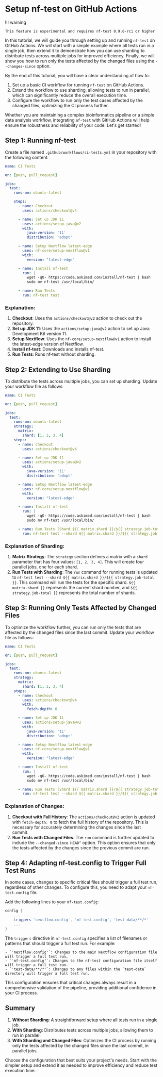 # Setup nf-test on GitHub Actions

!!! warning

    This feature is experimental and requires nf-test 0.9.0-rc1 or higher

In this tutorial, we will guide you through setting up and running `nf-test` on GitHub Actions. We will start with a simple example where all tests run in a single job, then extend it to demonstrate how you can use sharding to distribute tests across multiple jobs for improved efficiency. Finally, we will show you how to run only the tests affected by the changed files using the `--changes-since` option.

By the end of this tutorial, you will have a clear understanding of how to:

1. Set up a basic CI workflow for running `nf-test` on GitHub Actions.
2. Extend the workflow to use sharding, allowing tests to run in parallel, which can significantly reduce the overall execution time.
3. Configure the workflow to run only the test cases affected by the changed files, optimizing the CI process further.

Whether you are maintaining a complex bioinformatics pipeline or a simple data analysis workflow, integrating `nf-test` with GitHub Actions will help ensure the robustness and reliability of your code. Let's get started!

## Step 1: Running nf-test

Create a file named `.github/workflows/ci-tests.yml` in your repository with the following content:

```yaml
name: CI Tests

on: [push, pull_request]

jobs:
  test:
    runs-on: ubuntu-latest

    steps:
      - name: Checkout
        uses: actions/checkout@v4

      - name: Set up JDK 11
        uses: actions/setup-java@v2
        with:
          java-version: '11'
          distribution: 'adopt'

      - name: Setup Nextflow latest-edge
        uses: nf-core/setup-nextflow@v1
        with:
          version: "latest-edge"

      - name: Install nf-test
        run: |
          wget -qO- https://code.askimed.com/install/nf-test | bash
          sudo mv nf-test /usr/local/bin/

      - name: Run Tests
        run: nf-test test
```

### Explanation:

1. **Checkout**: Uses the `actions/checkout@v2` action to check out the repository.
2. **Set up JDK 11**: Uses the `actions/setup-java@v2` action to set up Java Development Kit version 11.
3. **Setup Nextflow**: Uses the `nf-core/setup-nextflow@v1` action to install the latest-edge version of Nextflow.
4. **Install nf-test**: Downloads and installs nf-test.
5. **Run Tests**: Runs nf-test without sharding.

## Step 2: Extending to Use Sharding

To distribute the tests across multiple jobs, you can set up sharding. Update your workflow file as follows:

```yaml
name: CI Tests

on: [push, pull_request]

jobs:
  test:
    runs-on: ubuntu-latest
    strategy:
      matrix:
        shard: [1, 2, 3, 4]
    steps:
      - name: Checkout
        uses: actions/checkout@v4

      - name: Set up JDK 11
        uses: actions/setup-java@v2
        with:
          java-version: '11'
          distribution: 'adopt'

      - name: Setup Nextflow latest-edge
        uses: nf-core/setup-nextflow@v1
        with:
          version: "latest-edge"

      - name: Install nf-test
        run: |
          wget -qO- https://code.askimed.com/install/nf-test | bash
          sudo mv nf-test /usr/local/bin/

      - name: Run Tests (Shard ${{ matrix.shard }}/${{ strategy.job-total }})
        run: nf-test test --shard ${{ matrix.shard }}/${{ strategy.job-total }}
```

### Explanation of Sharding:

1. **Matrix Strategy**: The `strategy` section defines a matrix with a `shard` parameter that has four values: `[1, 2, 3, 4]`. This will create four parallel jobs, one for each shard.
2. **Run Tests with Sharding**: The `run` command for running tests is updated to `nf-test test --shard ${{ matrix.shard }}/${{ strategy.job-total }}`. This command will run the tests for the specific shard. `${{ matrix.shard }}` represents the current shard number, and `${{ strategy.job-total }}` represents the total number of shards.

## Step 3: Running Only Tests Affected by Changed Files

To optimize the workflow further, you can run only the tests that are affected by the changed files since the last commit. Update your workflow file as follows:

```yaml
name: CI Tests

on: [push, pull_request]

jobs:
  test:
    runs-on: ubuntu-latest
    strategy:
      matrix:
        shard: [1, 2, 3, 4]
    steps:
      - name: Checkout
        uses: actions/checkout@v4
        with:
          fetch-depth: 0

      - name: Set up JDK 11
        uses: actions/setup-java@v2
        with:
          java-version: '11'
          distribution: 'adopt'

      - name: Setup Nextflow latest-edge
        uses: nf-core/setup-nextflow@v1
        with:
          version: "latest-edge"

      - name: Install nf-test
        run: |
          wget -qO- https://code.askimed.com/install/nf-test | bash
          sudo mv nf-test /usr/local/bin/

      - name: Run Tests (Shard ${{ matrix.shard }}/${{ strategy.job-total }})
        run: nf-test test --shard ${{ matrix.shard }}/${{ strategy.job-total }} --changed-since HEAD^
```

### Explanation of Changes:

1. **Checkout with Full History**: The `actions/checkout@v2` action is updated with `fetch-depth: 0` to fetch the full history of the repository. This is necessary for accurately determining the changes since the last commit.
2. **Run Tests with Changed Files**: The `run` command is further updated to include the `--changed-since HEAD^` option. This option ensures that only the tests affected by the changes since the previous commit are run.


## Step 4: Adapting nf-test.config to Trigger Full Test Runs

In some cases, changes to specific critical files should trigger a full test run, regardless of other changes. To configure this, you need to adapt your `nf-test.config` file.

Add the following lines to your `nf-test.config`:

```groovy
config {
    ...
    triggers 'nextflow.config', 'nf-test.config', 'test-data/**/*'
    ...
}
```

 The `triggers` directive in `nf-test.config` specifies a list of filenames or patterns that should trigger a full test run. For example:

    - `'nextflow.config'`: Changes to the main Nextflow configuration file will trigger a full test run.
    - `'nf-test.config'`: Changes to the nf-test configuration file itself will trigger a full test run.
    - `'test-data/**/*'`: Changes to any files within the `test-data` directory will trigger a full test run.

This configuration ensures that critical changes always result in a comprehensive validation of the pipeline, providing additional confidence in your CI process.

## Summary

1. **Without Sharding**: A straightforward setup where all tests run in a single job.
2. **With Sharding**: Distributes tests across multiple jobs, allowing them to run in parallel.
3. **With Sharding and Changed Files**: Optimizes the CI process by running only the tests affected by the changed files since the last commit, in parallel jobs.

Choose the configuration that best suits your project's needs. Start with the simpler setup and extend it as needed to improve efficiency and reduce test execution time.
